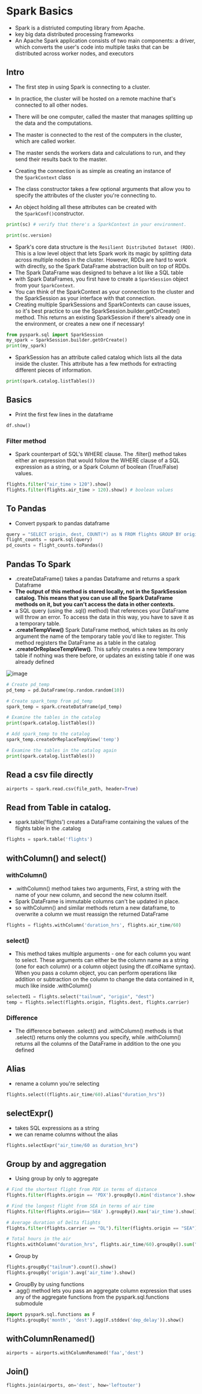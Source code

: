 # Spark Basics
- Spark is a distriuted computing library from Apache.
- key big data distributed processing frameworks
- An Apache Spark application consists of two main components: a driver, which converts the user's code into multiple tasks 
that can be distributed across worker nodes, and executors

## Intro

- The first step in using Spark is connecting to a cluster.
- In practice, the cluster will be hosted on a remote machine that's connected to all other nodes.
- There will be one computer, called the master that manages splitting up the data and the computations.
- The master is connected to the rest of the computers in the cluster, which are called worker. 
- The master sends the workers data and calculations to run, and they send their results back to the master.

- Creating the connection is as simple as creating an instance of the `SparkContext` class
- The class constructor takes a few optional arguments that allow you to specify the attributes of the cluster you're connecting to.
- An object holding all these attributes can be created with the `SparkConf()`constructor.


```python
print(sc) # verify that there's a SparkContext in your environment.

print(sc.version)
```


- Spark's core data structure is the `Resilient Distributed Dataset (RDD)`. This is a low level object that lets Spark work its magic by splitting data across multiple nodes in the cluster. However, RDDs are hard to work with directly, so the Spark DataFrame abstraction built on top of RDDs.
- The Spark DataFrame was designed to behave a lot like a SQL table
- with Spark DataFrames, you first have to create a `SparkSession` object from your `SparkContext`.
- You can think of the SparkContext as your connection to the cluster and the SparkSession as your interface with that connection.
- Creating multiple SparkSessions and SparkContexts can cause issues, so it's best practice to use the SparkSession.builder.getOrCreate() method. This returns an existing SparkSession if there's already one in the environment, or creates a new one if necessary!

```python
from pyspark.sql import SparkSession
my_spark = SparkSession.builder.getOrCreate()
print(my_spark)
```
- SparkSession has an attribute called catalog which lists all the data inside the cluster. This attribute has a few methods for extracting different pieces of information.
```python
print(spark.catalog.listTables())
```
## Basics
- Print the first few lines in the dataframe
```python
df.show() 
```
### Filter method
- Spark counterpart of SQL's WHERE clause. The .filter() method takes either an expression that would follow the WHERE clause of a SQL expression as a string, or a Spark Column of boolean (True/False) values.

```python
flights.filter("air_time > 120").show()
flights.filter(flights.air_time > 120).show() # boolean values
```

## To Pandas
- Convert pyspark to pandas dataframe
```python
query = "SELECT origin, dest, COUNT(*) as N FROM flights GROUP BY origin, dest"
flight_counts = spark.sql(query)
pd_counts = flight_counts.toPandas()
```

## Pandas To Spark

- .createDataFrame() takes a pandas Dataframe and returns a spark Dataframe
-  **The output of this method is stored locally, not in the SparkSession catalog. This means that you can use all the Spark DataFrame methods on it, but you can't access the data in other contexts.**
-  a SQL query (using the .sql() method) that references your DataFrame will throw an error. To access the data in this way, you have to save it as a temporary table.
-  **.createTempView()** Spark DataFrame method, which takes as its only argument the name of the temporary table you'd like to register. This method registers the DataFrame as a table in the catalog
-  **.createOrReplaceTempView()**. This safely creates a new temporary table if nothing was there before, or updates an existing table if one was already defined

![image](https://user-images.githubusercontent.com/47908891/230019422-91e69a77-e4d7-406a-97fd-93f8ac35e9e2.png)


```python
# Create pd_temp
pd_temp = pd.DataFrame(np.random.random(10))

# Create spark_temp from pd_temp
spark_temp = spark.createDataFrame(pd_temp)

# Examine the tables in the catalog
print(spark.catalog.listTables())

# Add spark_temp to the catalog
spark_temp.createOrReplaceTempView('temp')

# Examine the tables in the catalog again
print(spark.catalog.listTables())
```

## Read a csv file directly

```python
airports = spark.read.csv(file_path, header=True)
```

## Read from Table in catalog.
- spark.table('flights') creates a DataFrame containing the values of the flights table in the .catalog

```python
flights = spark.table('flights')
```

## withColumn() and select()
### withColumn()

- .withColumn() method takes two arguments, First, a string with the name of your new column, and second the new column itself.
- Spark DataFrame is immutable columns can't be updated in place.
- so withColumn() and similar methods return a new dataframe, to overwrite a column we must reassign the returned DataFrame

```python
flights = flights.withColumn('duration_hrs', flights.air_time/60)
```
### select()

- This method takes multiple arguments - one for each column you want to select. These arguments can either be the column name as a string (one for each column) or a column object (using the df.colName syntax). When you pass a column object, you can perform operations like addition or subtraction on the column to change the data contained in it, much like inside .withColumn()

```python
selected1 = flights.select("tailnum", "origin", "dest")
temp = flights.select(flights.origin, flights.dest, flights.carrier)
```

### Difference
-  The difference between .select() and .withColumn() methods is that .select() returns only the columns you specify, while .withColumn() returns all the columns of the DataFrame in addition to the one you defined


## Alias 
-  rename a column you're selecting
```python
flights.select((flights.air_time/60).alias("duration_hrs"))
```

## selectExpr()
-  takes SQL expressions as a string
-  we can rename columns without the alias 
```python
flights.selectExpr("air_time/60 as duration_hrs")
```

## Group by and aggregation
- Using group by only to aggregate
```python
# Find the shortest flight from PDX in terms of distance
flights.filter(flights.origin == 'PDX').groupBy().min('distance').show()

# Find the longest flight from SEA in terms of air time
flights.filter(flights.origin=='SEA' ).groupBy().max('air_time').show()

# Average duration of Delta flights
flights.filter(flights.carrier == "DL").filter(flights.origin == "SEA").groupBy().avg("air_time").show()

# Total hours in the air
flights.withColumn("duration_hrs", flights.air_time/60).groupBy().sum("duration_hrs").show()
```
- Group by

```python
flights.groupBy("tailnum").count().show()
flights.groupBy('origin').avg('air_time').show()
```
- GroupBy by using functions
- .agg() method lets you pass an aggregate column expression that uses any of the aggregate functions from the pyspark.sql.functions submodule

```python
import pyspark.sql.functions as F
flights.groupBy('month', 'dest').agg(F.stddev('dep_delay')).show()
```

## withColumnRenamed()
```python
airports = airports.withColumnRenamed('faa','dest')
```

## Join()

```python
flights.join(airports, on='dest', how='leftouter')
```

